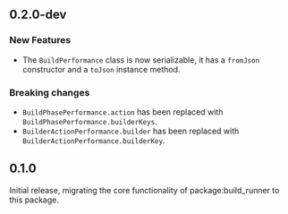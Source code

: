 ## 0.2.0-dev

### New Features

- The `BuildPerformance` class is now serializable, it has a `fromJson`
  constructor and a `toJson` instance method.

### Breaking changes

- `BuildPhasePerformance.action` has been replaced with
  `BuildPhasePerformance.builderKeys`.
- `BuilderActionPerformance.builder` has been replaced with
  `BuilderActionPerformance.builderKey`.

## 0.1.0

Initial release, migrating the core functionality of package:build_runner to
this package.
